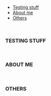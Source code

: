 <head>
   <title>Testexperimentum</title>
   <meta charset="utf-8">
   <meta name="viewport" content="width=device-width, initial-scale=1">
   <link rel="stylesheet" href="https://maxcdn.bootstrapcdn.com/bootstrap/4.4.1/css/bootstrap.min.css">
   <script src="https://ajax.googleapis.com/ajax/libs/jquery/3.4.1/jquery.min.js"></script>
   <script src="https://cdnjs.cloudflare.com/ajax/libs/popper.js/1.16.0/umd/popper.min.js"></script>
   <script src="https://maxcdn.bootstrapcdn.com/bootstrap/4.4.1/js/bootstrap.min.js"></script>
</head>
<body>
   <div class="container">
      <!-- Nav tabs -->
      <ul class="nav nav-tabs" role="tablist">
         <li class="nav-item">
            <a class="nav-link active" data-toggle="tab" href="#testingstuff">Testing stuff</a>
         </li>
         <li class="nav-item">
            <a class="nav-link" data-toggle="tab" href="#about">About me</a>
         </li>
         <li class="nav-item">
            <a class="nav-link" data-toggle="tab" href="#others">Others</a>
         </li>
      </ul>
      <!-- Tab panes -->
      <div class="tab-content">
         <div id="testingstuff" class="container tab-pane active">
            <br>
            <h3>TESTING STUFF</h3>
            <p></p>
         </div>
         <div id="about" class="container tab-pane fade">
            <br>
            <h3>ABOUT ME</h3>
            <p></p>
         </div>
         <div id="others" class="container tab-pane fade">
            <br>
            <h3>OTHERS</h3>
            <p></p>
         </div>
      </div>
   </div>
</body>
